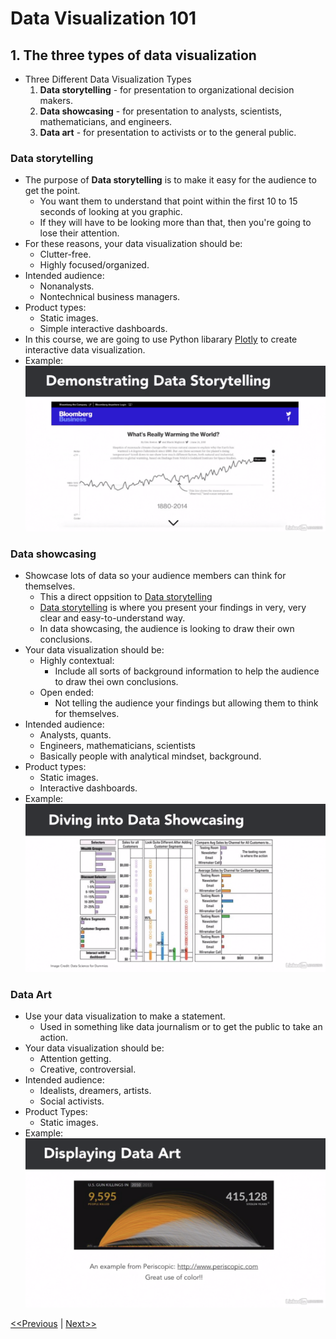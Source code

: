 # Data Visualization 101
## 1. The three types of data visualization
* Three Different Data Visualization Types
    1. **Data storytelling** - for presentation to organizational decision makers.
    2. **Data showcasing** - for presentation to analysts, scientists, mathematicians, and engineers.
    3. **Data art** - for presentation to activists or to the general public.

### Data storytelling
* The purpose of **Data storytelling** is to make it easy for the audience to get the point.
    * You want them to understand that point within the first 10 to 15 seconds of looking at you graphic.
    * If they will have to be looking more than that, then you're going to lose their attention.
* For these reasons, your data visualization should be:
    * Clutter-free.
    * Highly focused/organized.
* Intended audience:
    * Nonanalysts.
    * Nontechnical business managers.
* Product types:
    * Static images.
    * Simple interactive dashboards.
* In this course, we are going to use Python libarary [Plotly](https://plotly.com/python/) to create interactive data visualization.
* Example:
![Data Storytelling Example](resources/images/Data-Storytelling.png)

### Data showcasing
* Showcase lots of data so your audience members can think for themselves.
    * This a direct oppsition to [Data storytelling](#data-storytelling)
    * [Data storytelling](#data-storytelling) is where you present your findings in very, very clear and easy-to-understand way.
    * In data showcasing, the audience is looking to draw their own conclusions.
* Your data visualization should be:
    * Highly contextual:
        * Include all sorts of background information to help the audience to draw thei own conclusions.
    * Open ended:
        * Not telling the audience your findings but allowing them to think for themselves.
* Intended audience:
    * Analysts, quants.
    * Engineers, mathematicians, scientists
    * Basically people with analytical mindset, background.
* Product types:
    * Static images.
    * Interactive dashboards.
* Example:
![Data Showcasing Example](resources/images/Data-Showcasing.png)

### Data Art
* Use your data visualization to make a statement.
    * Used in something like data journalism or to get the public to take an action.
* Your data visualization should be:
    * Attention getting.
    * Creative, controversial.
* Intended audience:
    * Idealists, dreamers, artists.
    * Social activists.
* Product Types:
    * Static images.
* Example:
![Data Art Example](resources/images/Data-Art.png)

[<<Previous](../unit02-Data%20Preparation%20Basics/README.md) | [Next>>]()